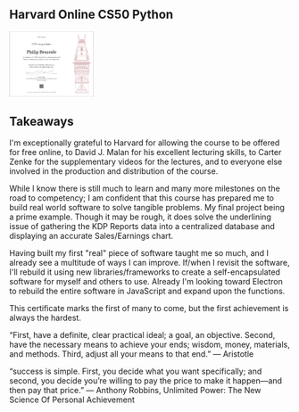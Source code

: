 ## Harvard Online CS50 Python

<a href="https://github.com/pbrazeale/pbrazeale.github.io/blob/master/images/20240926_CS50P_Certificate.png?raw=true"><img src="https://github.com/pbrazeale/pbrazeale.github.io/blob/master/images/20240926_CS50P_Certificate.png?raw=true" alt="CS50P Certificate" style="width:30%;height:30%;"></a>

## Takeaways

I'm exceptionally grateful to Harvard for allowing the course to be offered for free online, to David J. Malan for his excellent lecturing skills, to
Carter Zenke for the supplementary videos for the lectures, and to everyone else involved in the production and distribution of the course.

While I know there is still much to learn and many more milestones on the road to competency; I am confident that this course has prepared me to build real world software to solve tangible problems. My final project being a prime example. Though it may be rough, it does solve the underlining issue of gathering the KDP Reports data into a centralized database and displaying an accurate Sales/Earnings chart.

Having built my first "real" piece of software taught me so much, and I already see a multitude of ways I can improve. If/when I revisit the software, I'll rebuild it using new libraries/frameworks to create a self-encapsulated software for myself and others to use. Already I'm looking toward Electron to rebuild the entire software in JavaScript and expand upon the functions.

This certificate marks the first of many to come, but the first achievement is always the hardest.

“First, have a definite, clear practical ideal; a goal, an objective. Second, have the necessary means to achieve your ends; wisdom, money, materials, and methods. Third, adjust all your means to that end.”
― Aristotle

“success is simple. First, you decide what you want specifically; and second, you decide you’re willing to pay the price to make it happen—and then pay that price.”
― Anthony Robbins, Unlimited Power: The New Science Of Personal Achievement
